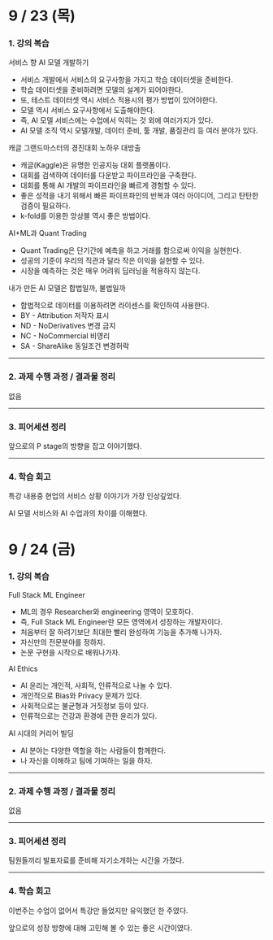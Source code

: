# 9 / 23 (목)

### 1. 강의 복습

서비스 향 AI 모델 개발하기
- 서비스 개발에서 서비스의 요구사항을 가지고 학습 데이터셋을 준비한다.
- 학습 데이터셋을 준비하려면 모델의 설계가 되어야한다.
- 또, 테스트 데이터셋 역시 서비스 적용시의 평가 방법이 있어야한다.
- 모델 역시 서비스 요구사항에서 도출해야한다.
- 즉, AI 모델 서비스에는 수업에서 익히는 것 외에 여러가지가 있다.
- AI 모델 조직 역시 모델개발, 데이터 준비, 툴 개발, 품질관리 등 여러 분야가 있다.

캐글 그랜드마스터의 경진대회 노하우 대방출
- 캐글(Kaggle)은 유명한 인공지능 대회 플랫폼이다.
- 대회를 검색하여 데이터를 다운받고 파이프라인을 구축한다.
- 대회를 통해 AI 개발의 파이프라인을 빠르게 경험할 수 있다.
- 좋은 성적을 내기 위해서 빠른 파이프파인의 반복과 여러 아이디어, 그리고 탄탄한 검증이 필요하다.
- k-fold를 이용한 앙상블 역시 좋은 방법이다.

AI+ML과 Quant Trading
- Quant Trading은 단기간에 예측을 하고 거래를 함으로써 이익을 실현한다.
- 성공의 기준이 우리의 직관과 달라 작은 이익을 실현할 수 있다.
- 시장을 예측하는 것은 매우 어려워 딥러닝을 적용하지 않는다.

내가 만든 AI 모델은 합법일까, 불법일까
- 합법적으로 데이터를 이용하려면 라이센스를 확인하여 사용한다.
- BY - Attribution 저작자 표시
- ND - NoDerivatives 변경 금지
- NC - NoCommercial 비영리
- SA - ShareAlike 동일조건 변경허락

---

### 2. 과제 수행 과정 / 결과물 정리

없음

---

### 3. 피어세션 정리

앞으로의 P stage의 방향을 잡고 이야기했다.

---

### 4. 학습 회고

특강 내용중 현업의 서비스 상황 이야기가 가장 인상깊었다.

AI 모델 서비스와 AI 수업과의 차이를 이해했다.



# 9 / 24 (금)

### 1. 강의 복습

Full Stack ML Engineer
- ML의 경우 Researcher와 engineering 영역이 모호하다.
- 즉, Full Stack ML Engineer란 모든 영역에서 성장하는 개발자이다.
- 처음부터 잘 하려기보단 최대한 빨리 완성하여 기능을 추가해 나가자.
- 자신만의 전문분야를 정하자.
- 논문 구현을 시작으로 배워나가자.

AI Ethics
- AI 윤리는 개인적, 사회적, 인류적으로 나눌 수 있다.
- 개인적으로 Bias와 Privacy 문제가 있다.
- 사회적으로는 불균형과 거짓정보 등이 있다.
- 인류적으로는 건강과 환경에 관한 윤리가 있다.

AI 시대의 커리어 빌딩
- AI 분야는 다양한 역할을 하는 사람들이 함께한다.
- 나 자신을 이해하고 팀에 기여하는 일을 하자.


---

### 2. 과제 수행 과정 / 결과물 정리

없음

---

### 3. 피어세션 정리

팀원들끼리 발표자료를 준비해 자기소개하는 시간을 가졌다.

---

### 4. 학습 회고

이번주는 수업이 없어서 특강만 들었지만 유익했던 한 주였다.

앞으로의 성장 방향에 대해 고민해 볼 수 있는 좋은 시간이였다.